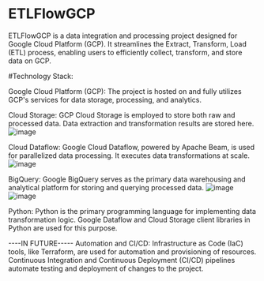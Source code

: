 # ETLFlowGCP
 ETLFlowGCP is a data integration and processing project designed for Google Cloud Platform (GCP). It streamlines the Extract, Transform, Load (ETL) process, enabling users to efficiently collect, transform, and store data on GCP.

#Technology Stack:

Google Cloud Platform (GCP): The project is hosted on and fully utilizes GCP's services for data storage, processing, and analytics.

Cloud Storage: GCP Cloud Storage is employed to store both raw and processed data. Data extraction and transformation results are stored here.
![image](https://github.com/Ankit01010/ETLFlowGCP/assets/97511749/60a1d290-0278-40ee-a912-fac0fe15abf4)


Cloud Dataflow: Google Cloud Dataflow, powered by Apache Beam, is used for parallelized data processing. It executes data transformations at scale.
![image](https://github.com/Ankit01010/ETLFlowGCP/assets/97511749/17fd6f84-ec6f-4fde-94e0-511fc1fc2e07)


BigQuery: Google BigQuery serves as the primary data warehousing and analytical platform for storing and querying processed data.
![image](https://github.com/Ankit01010/ETLFlowGCP/assets/97511749/cef98c11-1df8-47e7-b423-82a382d96c42)
![image](https://github.com/Ankit01010/ETLFlowGCP/assets/97511749/1e34b783-6d33-4706-8d8f-c3df5a5a5f49)



Python: Python is the primary programming language for implementing data transformation logic. Google Dataflow and Cloud Storage client libraries in Python are used for this purpose.


----IN FUTURE-----
Automation and CI/CD: Infrastructure as Code (IaC) tools, like Terraform, are used for automation and provisioning of resources. Continuous Integration and Continuous Deployment (CI/CD) pipelines automate testing and deployment of changes to the project.
